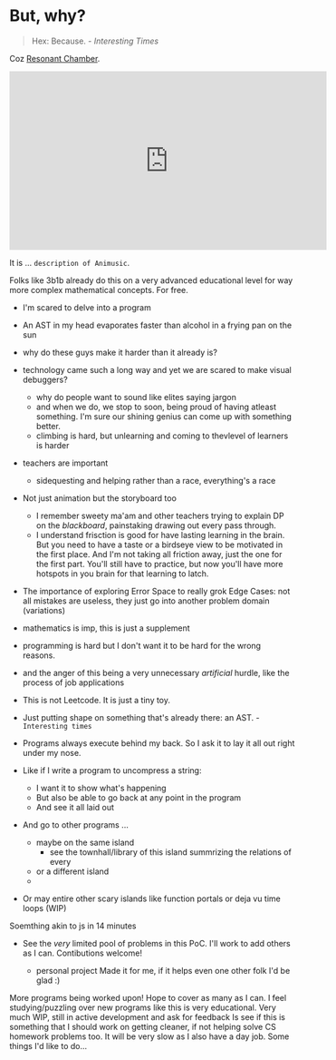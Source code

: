 # But, why?

> Hex: Because. - _Interesting Times_

Coz [Resonant Chamber](https://youtu.be/jKnRgsoO2ME?feature=shared).

<iframe width="560" height="315" src="https://www.youtube.com/embed/jKnRgsoO2ME?si=lwUh0mC7w1f4dvE-" title="YouTube video player" frameborder="0" allow="accelerometer; autoplay; clipboard-write; encrypted-media; gyroscope; picture-in-picture; web-share" referrerpolicy="strict-origin-when-cross-origin" allowfullscreen></iframe>

It is ... `description of Animusic`.

Folks like 3b1b already do this on a very advanced educational level for way more complex mathematical concepts. For free.

- I'm scared to delve into a program
- An AST in my head evaporates faster than alcohol in a frying pan on the sun
- why do these guys make it harder than it already is?
- technology came such a long way and yet we are scared to make visual debuggers?
  - why do people want to sound like elites saying jargon
  - and when we do, we stop to soon, being proud of having atleast something. I'm sure our shining genius can come up with something better.
  - climbing is hard, but unlearning and coming to thevlevel of learners is harder
- teachers are important
  - sidequesting and helping rather than a race, everything's a race
- Not just animation but the storyboard too
  - I remember sweety ma'am and other teachers trying to explain DP on the _blackboard_, painstaking drawing out every pass through.
  - I understand frisction is good for have lasting learning in the brain. But you need to have a taste or a birdseye view to be motivated in the first place. And I'm not taking all friction away, just the one for the first part. You'll still have to practice, but now you'll have more hotspots in you brain for that learning to latch.
- The importance of exploring Error Space to really grok Edge Cases: not all mistakes are useless, they just go into another problem domain (variations)
- mathematics is imp, this is just a supplement
- programming is hard but I don't want it to be hard for the wrong reasons.

- and the anger of this being a very unnecessary _artificial_ hurdle, like the process of job applications
- This is not Leetcode. It is just a tiny toy.
- Just putting shape on something that's already there: an AST. - `Interesting times`

- Programs always execute behind my back. So I ask it to lay it all out right under my nose.
- Like if I write a program to uncompress a string:
  - I want it to show what's happening
  - But also be able to go back at any point in the program
  - And see it all laid out
- And go to other programs ...
  - maybe on the same island
    - see the townhall/library of this island summrizing the relations of every
  - or a different island
  -
- Or may entire other scary islands like function portals or deja vu time loops (WIP)

Soemthing akin to js in 14 minutes

- See the _very_ limited pool of problems in this PoC. I'll work to add others as I can. Contibutions welcome!

  - personal project Made it for me, if it helps even one other folk I'd be glad :)

More programs being worked upon! Hope to cover as many as I can.
I feel studying/puzzling over new programs like this is very educational.
Very much WIP, still in active development and ask for feedback
Is see if this is something that I should work on getting
cleaner, if not helping solve CS homework problems too.
It will be very slow as I also have a day job.
Some things I'd like to do...

<!--




---
Quite a few amazing products out there to teach DSAs, this is not to replace any of them. This is not meant to be anything like leetcode. It's a mechnical toy, just educational, akin to a pop up card, or a book of pop-up cards (which I love to make), interactive, editable but not writable/storage.

 https://markdown-videos.jorgenkh.no/?ref=madewithsvelte.com -->
